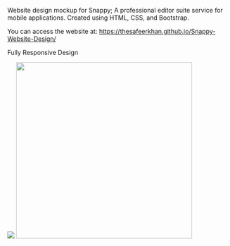 Website design mockup for Snappy; A professional editor suite service for mobile applications. Created using HTML, CSS, and Bootstrap.

You can access the website at:  https://thesafeerkhan.github.io/Snappy-Website-Design/

Fully Responsive Design

<img src="https://github.com/thesafeerkhan/Snappy-Website-Design/blob/master/images/pagescreen1.png">

<img src="https://github.com/thesafeerkhan/Snappy-Website-Design/blob/master/images/pagescreen2.png" width="400">
